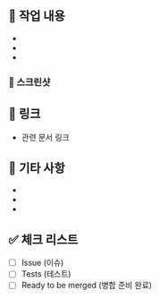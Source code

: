 ## 📝 작업 내용
- 
- 
- 

### 📸 스크린샷

## 🔗 링크
- 관련 문서 링크

<!-- - Issue Links (이슈 링크)

- API Links (API 스팩 문서)

- Development Links (개발 문서)

- Document Links (기획 문서)

- Design Links (디자인 문서) -->

## 🔖 기타 사항
- 
- 
- 

## ✅ 체크 리스트
- [ ] Issue (이슈)
- [ ] Tests (테스트)
- [ ] Ready to be merged (병합 준비 완료)
